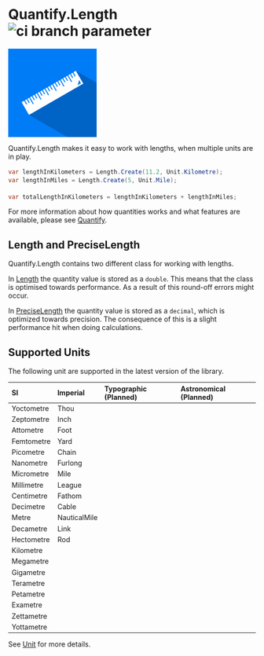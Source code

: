 # Quantify.Length ![ci branch parameter](https://github.com/acidicsoftware/dotnet-quantify-length/workflows/Continuous%20Integration/badge.svg?branch=trunk)

<img src="assets/quantify-length-logo.svg" height="180px" width="180px" align="center" />

Quantify.Length makes it easy to work with lengths, when multiple units are in play.

```csharp
var lengthInKilometers = Length.Create(11.2, Unit.Kilometre);
var lengthInMiles = Length.Create(5, Unit.Mile);

var totalLengthInKilometers = lengthInKilometers + lengthInMiles;
```

For more information about how quantities works and what features are available, please see [Quantify](https://github.com/acidicsoftware/dotnet-quantify).

## Length and PreciseLength

Quantify.Length contains two different class for working with lengths.

In [Length](src/Quantify.Length/Length.cs) the quantity value is stored as a `double`. This means that the class is optimised towards performance. As a result of this round-off errors might occur.

In [PreciseLength](src/Quantify.PreciseLength/PreciseLength.cs) the quantity value is stored as a `decimal`, which is optimized towards precision. The consequence of this is a slight performance hit when doing calculations.

## Supported Units

The following unit are supported in the latest version of the library.

| SI | Imperial | Typographic  (Planned) | Astronomical (Planned) |
| :--- | :--- | :--- | :--- |
| Yoctometre | Thou | |
| Zeptometre | Inch | |
| Attometre | Foot | |
| Femtometre | Yard | |
| Picometre | Chain | |
| Nanometre | Furlong | |
| Micrometre | Mile | |
| Millimetre | League | |
| Centimetre | Fathom | |
| Decimetre | Cable | |
| Metre | NauticalMile | |
| Decametre | Link | |
| Hectometre | Rod | |
| Kilometre | | |
| Megametre | | |
| Gigametre | | |
| Terametre | | |
| Petametre | | |
| Exametre | | |
| Zettametre | | |
| Yottametre | | |

See [Unit](src/Quantify.Length/Unit.cs) for more details. 
